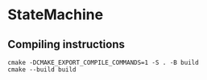 # StateMachine


## Compiling instructions

```console
cmake -DCMAKE_EXPORT_COMPILE_COMMANDS=1 -S . -B build
cmake --build build
```

